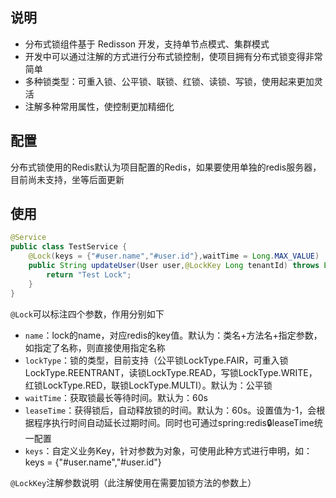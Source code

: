 ## 说明
- 分布式锁组件基于 Redisson 开发，支持单节点模式、集群模式
- 开发中可以通过注解的方式进行分布式锁控制，使项目拥有分布式锁变得非常简单
- 多种锁类型：可重入锁、公平锁、联锁、红锁、读锁、写锁，使用起来更加灵活
- 注解多种常用属性，使控制更加精细化
## 配置
分布式锁使用的Redis默认为项目配置的Redis，如果要使用单独的redis服务器，目前尚未支持，坐等后面更新
## 使用
```java
@Service
public class TestService {
    @Lock(keys = {"#user.name","#user.id"},waitTime = Long.MAX_VALUE)
    public String updateUser(User user,@LockKey Long tenantId) throws Exception {
        return "Test Lock";
    }
}
```
`@Lock`可以标注四个参数，作用分别如下

- `name`：lock的name，对应redis的key值。默认为：类名+方法名+指定参数，如指定了名称，则直接使用指定名称
- `lockType`：锁的类型，目前支持（公平锁LockType.FAIR，可重入锁LockType.REENTRANT，读锁LockType.READ，写锁LockType.WRITE，红锁LockType.RED，联锁LockType.MULTI）。默认为：公平锁
- `waitTime`：获取锁最长等待时间。默认为：60s
- `leaseTime`：获得锁后，自动释放锁的时间。默认为：60s。设置值为-1，会根据程序执行时间自动延长过期时间。同时也可通过spring:redis:lock:leaseTime统一配置
- `keys`：自定义业务Key，针对参数为对象，可使用此种方式进行申明，如：keys = {"#user.name","#user.id"}

`@LockKey`注解参数说明（此注解使用在需要加锁方法的参数上）
